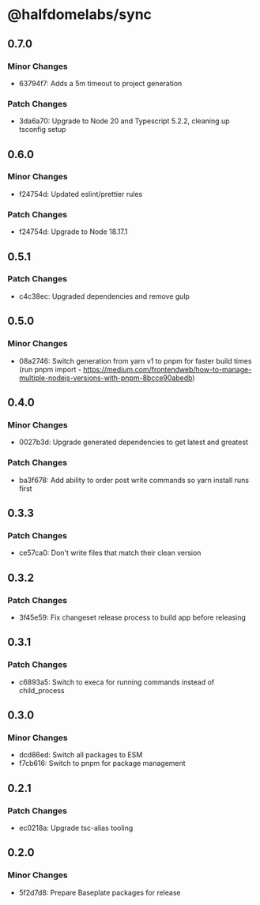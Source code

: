 # @halfdomelabs/sync

## 0.7.0

### Minor Changes

- 63794f7: Adds a 5m timeout to project generation

### Patch Changes

- 3da6a70: Upgrade to Node 20 and Typescript 5.2.2, cleaning up tsconfig setup

## 0.6.0

### Minor Changes

- f24754d: Updated eslint/prettier rules

### Patch Changes

- f24754d: Upgrade to Node 18.17.1

## 0.5.1

### Patch Changes

- c4c38ec: Upgraded dependencies and remove gulp

## 0.5.0

### Minor Changes

- 08a2746: Switch generation from yarn v1 to pnpm for faster build times (run pnpm import - https://medium.com/frontendweb/how-to-manage-multiple-nodejs-versions-with-pnpm-8bcce90abedb)

## 0.4.0

### Minor Changes

- 0027b3d: Upgrade generated dependencies to get latest and greatest

### Patch Changes

- ba3f678: Add ability to order post write commands so yarn install runs first

## 0.3.3

### Patch Changes

- ce57ca0: Don't write files that match their clean version

## 0.3.2

### Patch Changes

- 3f45e59: Fix changeset release process to build app before releasing

## 0.3.1

### Patch Changes

- c6893a5: Switch to execa for running commands instead of child_process

## 0.3.0

### Minor Changes

- dcd86ed: Switch all packages to ESM
- f7cb616: Switch to pnpm for package management

## 0.2.1

### Patch Changes

- ec0218a: Upgrade tsc-alias tooling

## 0.2.0

### Minor Changes

- 5f2d7d8: Prepare Baseplate packages for release
